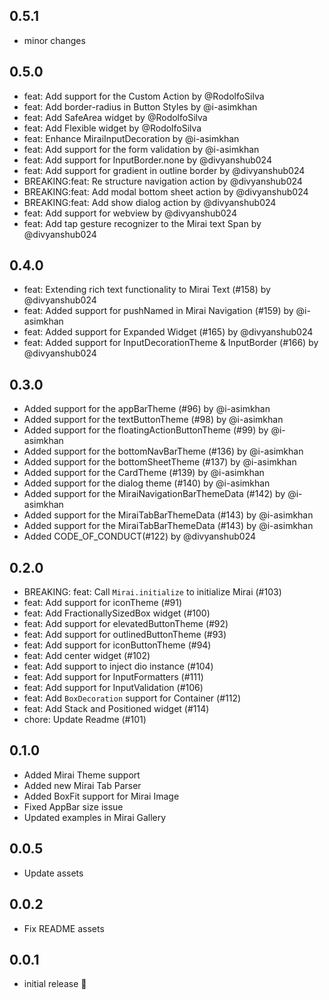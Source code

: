 ## 0.5.1

- minor changes

## 0.5.0

- feat: Add support for the Custom Action by @RodolfoSilva
- feat: Add border-radius in Button Styles by @i-asimkhan
- feat: Add SafeArea widget by @RodolfoSilva
- feat: Add Flexible widget by @RodolfoSilva
- feat: Enhance MiraiInputDecoration by @i-asimkhan
- feat: Add support for the form validation by @i-asimkhan
- feat: Add support for InputBorder.none by @divyanshub024
- feat: Add support for gradient in outline border by @divyanshub024
- BREAKING:feat: Re structure navigation action by @divyanshub024
- BREAKING:feat: Add modal bottom sheet action by @divyanshub024
- BREAKING:feat: Add show dialog action by @divyanshub024
- feat: Add support for webview by @divyanshub024
- feat: Add tap gesture recognizer to the Mirai text Span by @divyanshub024

## 0.4.0

- feat: Extending rich text functionality to Mirai Text (#158) by @divyanshub024
- feat: Added support for pushNamed in Mirai Navigation (#159) by @i-asimkhan
- feat: Added support for Expanded Widget (#165) by @divyanshub024
- feat: Added support for InputDecorationTheme & InputBorder (#166) by @divyanshub024

## 0.3.0

- Added support for the appBarTheme (#96) by @i-asimkhan
- Added support for the textButtonTheme (#98) by @i-asimkhan
- Added support for the floatingActionButtonTheme (#99) by @i-asimkhan
- Added support for the bottomNavBarTheme (#136) by @i-asimkhan
- Added support for the bottomSheetTheme (#137) by @i-asimkhan
- Added support for the CardTheme (#139) by @i-asimkhan
- Added support for the dialog theme (#140) by @i-asimkhan
- Added support for the MiraiNavigationBarThemeData (#142) by @i-asimkhan
- Added support for the MiraiTabBarThemeData (#143) by @i-asimkhan
- Added support for the MiraiTabBarThemeData (#143) by @i-asimkhan
- Added CODE_OF_CONDUCT(#122) by @divyanshub024

## 0.2.0

* BREAKING: feat: Call `Mirai.initialize` to initialize Mirai (#103)
* feat: Add support for iconTheme (#91)
* feat: Add FractionallySizedBox widget (#100)
* feat: Add support for elevatedButtonTheme (#92)
* feat: Add support for outlinedButtonTheme (#93)
* feat: Add support for iconButtonTheme (#94)
* feat: Add center widget (#102)
* feat: Add support to inject dio instance (#104)
* feat: Add support for InputFormatters (#111)
* feat: Add support for InputValidation (#106)
* feat: Add `BoxDecoration` support for Container (#112)
* feat: Add Stack and Positioned widget (#114)
* chore: Update Readme (#101)

## 0.1.0

* Added Mirai Theme support
* Added new Mirai Tab Parser
* Added BoxFit support for Mirai Image 
* Fixed AppBar size issue
* Updated examples in Mirai Gallery

## 0.0.5

* Update assets

## 0.0.2

* Fix README assets

## 0.0.1

* initial release 🎉
